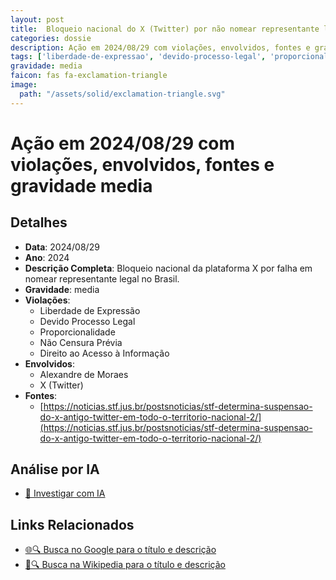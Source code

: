 ```yaml
---
layout: post
title:  Bloqueio nacional do X (Twitter) por não nomear representante legal
categories: dossie
description: Ação em 2024/08/29 com violações, envolvidos, fontes e gravidade media
tags: ['liberdade-de-expressao', 'devido-processo-legal', 'proporcionalidade', 'censura', 'direito-ao-acesso-a-informacao', 'alexandre-de-moraes', 'x-twitter', 'gravidade-media']
gravidade: media
faicon: fas fa-exclamation-triangle
image:
  path: "/assets/solid/exclamation-triangle.svg"
---
```


# Ação em 2024/08/29 com violações, envolvidos, fontes e gravidade media

## Detalhes
- **Data**: 2024/08/29
- **Ano**: 2024
- **Descrição Completa**: Bloqueio nacional da plataforma X por falha em nomear representante legal no Brasil.
- **Gravidade**: media <i class="fas fa-exclamation-triangle fa-2x"></i>
- **Violações**:
  - Liberdade de Expressão
  - Devido Processo Legal
  - Proporcionalidade
  - Não Censura Prévia
  - Direito ao Acesso à Informação
- **Envolvidos**:
  - Alexandre de Moraes
  - X (Twitter)
- **Fontes**:
  - [https://noticias.stf.jus.br/postsnoticias/stf-determina-suspensao-do-x-antigo-twitter-em-todo-o-territorio-nacional-2/](https://noticias.stf.jus.br/postsnoticias/stf-determina-suspensao-do-x-antigo-twitter-em-todo-o-territorio-nacional-2/)

## Análise por IA
- [🤖 Investigar com IA](https://www.perplexity.ai/search?q=%22Alexandre%20de%20Moraes%22%20Bloqueio%20nacional%20do%20X%20%28Twitter%29%20por%20n%C3%A3o%20nomear%20representante%20legal%20Bloqueio%20nacional%20da%20plataforma%20X%20por%20falha%20em%20nomear%20representante%20legal%20no%20Brasil.%20Liberdade%20de%20Express%C3%A3o%20Devido%20Processo%20Legal%20Proporcionalidade%20N%C3%A3o%20Censura%20Pr%C3%A9via%20Direito%20ao%20Acesso%20%C3%A0%20Informa%C3%A7%C3%A3o%202024%20gravidade%20media)

## Links Relacionados
- [🌐🔍 Busca no Google para o título e descrição](https://www.google.com/search?q=%22Alexandre%20de%20Moraes%22%20Bloqueio%20nacional%20do%20X%20%28Twitter%29%20por%20n%C3%A3o%20nomear%20representante%20legal%20Bloqueio%20nacional%20da%20plataforma%20X%20por%20falha%20em%20nomear%20representante%20legal%20no%20Brasil.%20Liberdade%20de%20Express%C3%A3o%20Devido%20Processo%20Legal%20Proporcionalidade%20N%C3%A3o%20Censura%20Pr%C3%A9via%20Direito%20ao%20Acesso%20%C3%A0%20Informa%C3%A7%C3%A3o%202024%20gravidade%20media)
- [📖🔍 Busca na Wikipedia para o título e descrição](https://pt.wikipedia.org/w/index.php?search=%22Alexandre%20de%20Moraes%22%20Bloqueio%20nacional%20do%20X%20%28Twitter%29%20por%20n%C3%A3o%20nomear%20representante%20legal%20Bloqueio%20nacional%20da%20plataforma%20X%20por%20falha%20em%20nomear%20representante%20legal%20no%20Brasil.%20Liberdade%20de%20Express%C3%A3o%20Devido%20Processo%20Legal%20Proporcionalidade%20N%C3%A3o%20Censura%20Pr%C3%A9via%20Direito%20ao%20Acesso%20%C3%A0%20Informa%C3%A7%C3%A3o%202024%20gravidade%20media)

